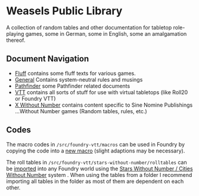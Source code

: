# Weasels Public Library

A collection of random tables and other documentation for tabletop role-playing games, some in German, some in English, some an amalgamation thereof.

## Document Navigation

- [Fluff](./docs/Fluff/fluff-index.md) contains some fluff texts for various games.
- [General](./docs/General/generali-index.md) Contains system-neutral rules and musings
- [Pathfinder](./docs/Pathfinder/pathfinder-index.md) some Pathfinder related documents
- [VTT](./docs/VTT/vtt-index.md) contains all sorts of stuff for use with virtual tabletops (like Roll20 or Foundry VTT)
- [X Without Number](./docs/X%20Without%20Number/x-without-number-index.md) contains content specific to Sine Nomine Publishings ...Without Number games (Random tables, rules, etc.)

## Codes

The macro codes in `/src/foundry-vtt/macros` can be used in Foundry by copying the code into a [new macro](https://foundryvtt.com/article/macros/) (slight adaptions may be necessary).

The roll tables in `/src/foundry-vtt/stars-without-number/rolltables` can be [imported](https://foundryvtt.com/article/roll-tables/) into any Foundry world using the [Stars Without Number / Cities Without Number](https://foundryvtt.com/packages/swnr) system . When using the tables from a folder I recommend importing all tables in the folder as most of them are dependent on each other.

